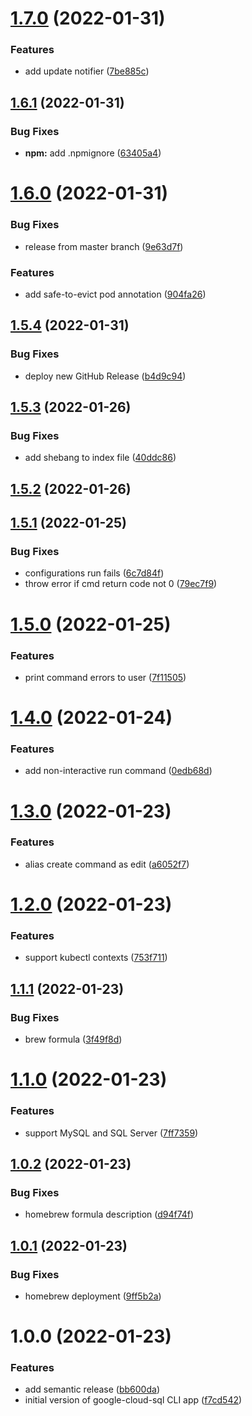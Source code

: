 # [1.7.0](https://github.com/edosrecki/google-cloud-sql-cli/compare/v1.6.1...v1.7.0) (2022-01-31)


### Features

* add update notifier ([7be885c](https://github.com/edosrecki/google-cloud-sql-cli/commit/7be885cbc80da6ee529187c36d586ef6e7075b5c))

## [1.6.1](https://github.com/edosrecki/google-cloud-sql-cli/compare/v1.6.0...v1.6.1) (2022-01-31)


### Bug Fixes

* **npm:** add .npmignore ([63405a4](https://github.com/edosrecki/google-cloud-sql-cli/commit/63405a4368dde9ea85a3637fb0d59eb258926699))

# [1.6.0](https://github.com/edosrecki/google-cloud-sql-cli/compare/v1.5.4...v1.6.0) (2022-01-31)


### Bug Fixes

* release from master branch ([9e63d7f](https://github.com/edosrecki/google-cloud-sql-cli/commit/9e63d7f8490c9b275b051de1de8a6091ca13e53a))


### Features

* add safe-to-evict pod annotation ([904fa26](https://github.com/edosrecki/google-cloud-sql-cli/commit/904fa26c4f5aaa380902ca66c1658225bc723f06))

## [1.5.4](https://github.com/edosrecki/google-cloud-sql-cli/compare/v1.5.3...v1.5.4) (2022-01-31)


### Bug Fixes

* deploy new GitHub Release ([b4d9c94](https://github.com/edosrecki/google-cloud-sql-cli/commit/b4d9c94fa92c1aa8cb0a4b67b4d8ec73d4c332e7))

## [1.5.3](https://github.com/edosrecki/google-cloud-sql-cli/compare/v1.5.2...v1.5.3) (2022-01-26)


### Bug Fixes

* add shebang to index file ([40ddc86](https://github.com/edosrecki/google-cloud-sql-cli/commit/40ddc86a4c167e76e8dee294d71cd10d23ab0605))

## [1.5.2](https://github.com/edosrecki/google-cloud-sql-cli/compare/v1.5.1...v1.5.2) (2022-01-26)

## [1.5.1](https://github.com/edosrecki/google-cloud-sql-cli/compare/v1.5.0...v1.5.1) (2022-01-25)


### Bug Fixes

* configurations run fails ([6c7d84f](https://github.com/edosrecki/google-cloud-sql-cli/commit/6c7d84fb02580d287892a308ab32fce8af5e00e5))
* throw error if cmd return code not 0 ([79ec7f9](https://github.com/edosrecki/google-cloud-sql-cli/commit/79ec7f9a70748e7fe07b577d583fb7c399bc010a))

# [1.5.0](https://github.com/edosrecki/google-cloud-sql-cli/compare/v1.4.0...v1.5.0) (2022-01-25)


### Features

* print command errors to user ([7f11505](https://github.com/edosrecki/google-cloud-sql-cli/commit/7f11505c13ce9a89bbc790e571748e3d51b25271))

# [1.4.0](https://github.com/edosrecki/google-cloud-sql-cli/compare/v1.3.0...v1.4.0) (2022-01-24)


### Features

* add non-interactive run command ([0edb68d](https://github.com/edosrecki/google-cloud-sql-cli/commit/0edb68db764604b02e235fc7c19c568a0d0c942d))

# [1.3.0](https://github.com/edosrecki/google-cloud-sql-cli/compare/v1.2.0...v1.3.0) (2022-01-23)


### Features

* alias create command as edit ([a6052f7](https://github.com/edosrecki/google-cloud-sql-cli/commit/a6052f7be500769211bf7c615398dfe4f87bdf6d))

# [1.2.0](https://github.com/edosrecki/google-cloud-sql-cli/compare/v1.1.1...v1.2.0) (2022-01-23)


### Features

* support kubectl contexts ([753f711](https://github.com/edosrecki/google-cloud-sql-cli/commit/753f711d7087482141155b976ebf23fa5656793f))

## [1.1.1](https://github.com/edosrecki/google-cloud-sql-cli/compare/v1.1.0...v1.1.1) (2022-01-23)


### Bug Fixes

* brew formula ([3f49f8d](https://github.com/edosrecki/google-cloud-sql-cli/commit/3f49f8d6e8f53d6e6e2143c76339c1f2e6761004))

# [1.1.0](https://github.com/edosrecki/google-cloud-sql-cli/compare/v1.0.2...v1.1.0) (2022-01-23)


### Features

* support MySQL and SQL Server ([7ff7359](https://github.com/edosrecki/google-cloud-sql-cli/commit/7ff73599ce5ccf55232e1c32891d71a7b0232c79))

## [1.0.2](https://github.com/edosrecki/google-cloud-sql-cli/compare/v1.0.1...v1.0.2) (2022-01-23)


### Bug Fixes

* homebrew formula description ([d94f74f](https://github.com/edosrecki/google-cloud-sql-cli/commit/d94f74fd49774e8bd67c72fa96b515cd902eaf7b))

## [1.0.1](https://github.com/edosrecki/google-cloud-sql-cli/compare/v1.0.0...v1.0.1) (2022-01-23)


### Bug Fixes

* homebrew deployment ([9ff5b2a](https://github.com/edosrecki/google-cloud-sql-cli/commit/9ff5b2a38426bc1d92ffa236078365242f3d46a7))

# 1.0.0 (2022-01-23)


### Features

* add semantic release ([bb600da](https://github.com/edosrecki/google-cloud-sql-cli/commit/bb600da2862e52ebdca924febf0955bdfb9afffc))
* initial version of google-cloud-sql CLI app ([f7cd542](https://github.com/edosrecki/google-cloud-sql-cli/commit/f7cd542446cd856f7deb7f7d3fba96c371cc6989))
